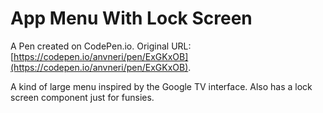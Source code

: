 # App Menu With Lock Screen

A Pen created on CodePen.io. Original URL: [https://codepen.io/anvneri/pen/ExGKxOB](https://codepen.io/anvneri/pen/ExGKxOB).

A kind of large menu inspired by the Google TV interface. Also has a lock screen component just for funsies.